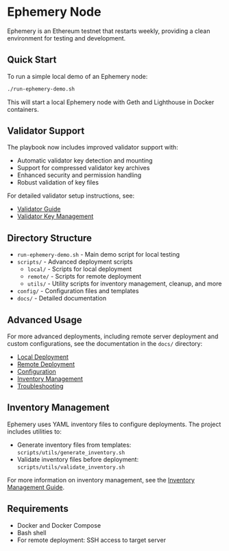 # Ephemery Node

Ephemery is an Ethereum testnet that restarts weekly, providing a clean environment for testing and development.

## Quick Start

To run a simple local demo of an Ephemery node:

```bash
./run-ephemery-demo.sh
```

This will start a local Ephemery node with Geth and Lighthouse in Docker containers.

## Validator Support

The playbook now includes improved validator support with:

- Automatic validator key detection and mounting
- Support for compressed validator key archives
- Enhanced security and permission handling
- Robust validation of key files

For detailed validator setup instructions, see:

- [Validator Guide](docs/VALIDATOR_README.md)
- [Validator Key Management](docs/VALIDATOR_KEY_MANAGEMENT.md)

## Directory Structure

- `run-ephemery-demo.sh` - Main demo script for local testing
- `scripts/` - Advanced deployment scripts
  - `local/` - Scripts for local deployment
  - `remote/` - Scripts for remote deployment
  - `utils/` - Utility scripts for inventory management, cleanup, and more
- `config/` - Configuration files and templates
- `docs/` - Detailed documentation

## Advanced Usage

For more advanced deployments, including remote server deployment and custom configurations, see the documentation in the `docs/` directory:

- [Local Deployment](docs/local-deployment.md)
- [Remote Deployment](docs/remote-deployment.md)
- [Configuration](docs/configuration.md)
- [Inventory Management](docs/inventory-management.md)
- [Troubleshooting](docs/TROUBLESHOOTING.md)

## Inventory Management

Ephemery uses YAML inventory files to configure deployments. The project includes utilities to:

- Generate inventory files from templates: `scripts/utils/generate_inventory.sh`
- Validate inventory files before deployment: `scripts/utils/validate_inventory.sh`

For more information on inventory management, see the [Inventory Management Guide](docs/inventory-management.md).

## Requirements

- Docker and Docker Compose
- Bash shell
- For remote deployment: SSH access to target server

